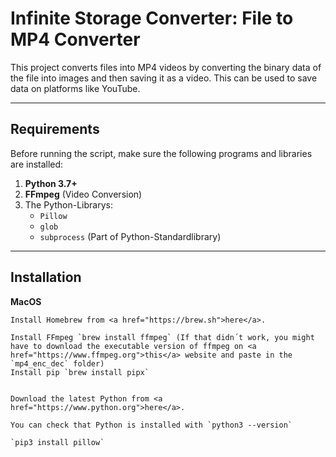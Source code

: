 # Infinite Storage Converter: File to MP4 Converter

This project converts files into MP4 videos by converting the binary data of the file into images and then saving it as a video. This can be used to save data on platforms like YouTube.

---

## Requirements

Before running the script, make sure the following programs and libraries are installed:

1. **Python 3.7+**
2. **FFmpeg** (Video Conversion)
3. The Python-Librarys:
   - `Pillow`
   - `glob`
   - `subprocess` (Part of Python-Standardlibrary)

---

## Installation

   **MacOS**

	Install Homebrew from <a href="https://brew.sh">here</a>.
	
	Install FFmpeg `brew install ffmpeg` (If that didn´t work, you might have to download the executable version of ffmpeg on <a href="https://www.ffmpeg.org">this</a> website and paste in the `mp4_enc_dec` folder)
	Install pip `brew install pipx`
	

	Download the latest Python from <a href="https://www.python.org">here</a>.

	You can check that Python is installed with `python3 --version`

	`pip3 install pillow`











